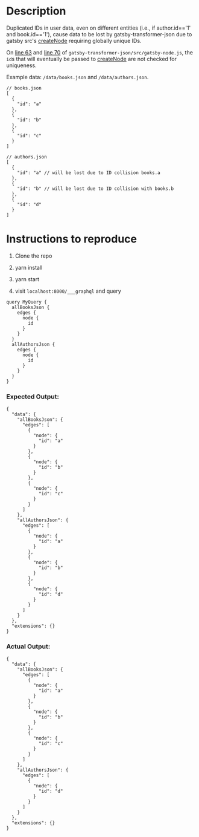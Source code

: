 # Description

Duplicated IDs in user data, even on different entities (i.e., if author.id=='1' and book.id=='1'), cause data to be lost by gatsby-transformer-json due to gatsby src's [createNode](https://github.com/gatsbyjs/gatsby/blob/121ccbf5feeeffa0a6f87a20fcfc8fd68a71c425/packages/gatsby/src/redux/actions/public.js#L618) requiring globally unique IDs.

On [line 63](https://github.com/gatsbyjs/gatsby/blob/121ccbf5feeeffa0a6f87a20fcfc8fd68a71c425/packages/gatsby-transformer-json/src/gatsby-node.js#L63) and [line 70](https://github.com/gatsbyjs/gatsby/blob/121ccbf5feeeffa0a6f87a20fcfc8fd68a71c425/packages/gatsby-transformer-json/src/gatsby-node.js#L70) of `gatsby-transformer-json/src/gatsby-node.js`, the `id`s that will eventually be passed to [createNode](https://github.com/gatsbyjs/gatsby/blob/121ccbf5feeeffa0a6f87a20fcfc8fd68a71c425/packages/gatsby/src/redux/actions/public.js#L618) are not checked for uniqueness.

Example data: `/data/books.json` and `/data/authors.json`.

```
// books.json
[
  {
    "id": "a"
  },
  {
    "id": "b"
  },
  {
    "id": "c"
  }
]

// authors.json
[
  {
    "id": "a" // will be lost due to ID collision books.a
  },
  {
    "id": "b" // will be lost due to ID collision with books.b
  },
  {
    "id": "d"
  }
]
```

# Instructions to reproduce

1. Clone the repo

2. yarn install

3. yarn start

4. visit `localhost:8000/___graphql` and query

```
query MyQuery {
  allBooksJson {
    edges {
      node {
        id
      }
    }
  }
  allAuthorsJson {
    edges {
      node {
        id
      }
    }
  }
}

```

### Expected Output:

```
{
  "data": {
    "allBooksJson": {
      "edges": [
        {
          "node": {
            "id": "a"
          }
        },
        {
          "node": {
            "id": "b"
          }
        },
        {
          "node": {
            "id": "c"
          }
        }
      ]
    },
    "allAuthorsJson": {
      "edges": [
        {
          "node": {
            "id": "a"
          }
        },
        {
          "node": {
            "id": "b"
          }
        },
        {
          "node": {
            "id": "d"
          }
        }
      ]
    }
  },
  "extensions": {}
}
```

### Actual Output:

```
{
  "data": {
    "allBooksJson": {
      "edges": [
        {
          "node": {
            "id": "a"
          }
        },
        {
          "node": {
            "id": "b"
          }
        },
        {
          "node": {
            "id": "c"
          }
        }
      ]
    },
    "allAuthorsJson": {
      "edges": [
        {
          "node": {
            "id": "d"
          }
        }
      ]
    }
  },
  "extensions": {}
}
```
